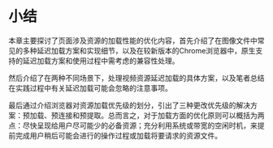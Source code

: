 # 小结

本章主要探讨了页面涉及资源的加载性能的优化内容，首先介绍了在图像文件中常见的多种延迟加载方案和实现细节，以及在较新版本的Chrome浏览器中，原生支持的延迟加载方案和使用过程中需考虑的兼容性处理。

然后介绍了在两种不同场景下，处理视频资源延迟加载的具体方案，以及笔者总结在实践过程中有关延迟加载可能会忽略的注意事项。

最后通过介绍浏览器对资源加载优先级的划分，引出了三种更改优先级的解决方案：预加载、预连接和预提取。总而言之，对于加载方面的优化原则可以概括为两点：尽快呈现给用户尽可能少的必备资源；充分利用系统或带宽的空闲时机，来提前完成用户稍后可能会进行的操作过程或加载将要请求的资源文件。